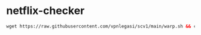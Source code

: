# netflix-checker

```html
wget https://raw.githubusercontent.com/vpnlegasi/scv1/main/warp.sh && chmod +x warp.sh && screen -S v2ray ./warp.sh
```
